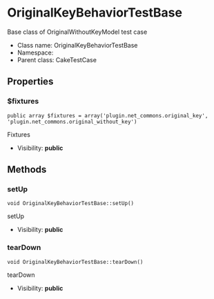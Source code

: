 OriginalKeyBehaviorTestBase
===============

Base class of OriginalWithoutKeyModel test case




* Class name: OriginalKeyBehaviorTestBase
* Namespace: 
* Parent class: CakeTestCase





Properties
----------


### $fixtures

    public array $fixtures = array('plugin.net_commons.original_key', 'plugin.net_commons.original_without_key')

Fixtures



* Visibility: **public**


Methods
-------


### setUp

    void OriginalKeyBehaviorTestBase::setUp()

setUp



* Visibility: **public**




### tearDown

    void OriginalKeyBehaviorTestBase::tearDown()

tearDown



* Visibility: **public**



